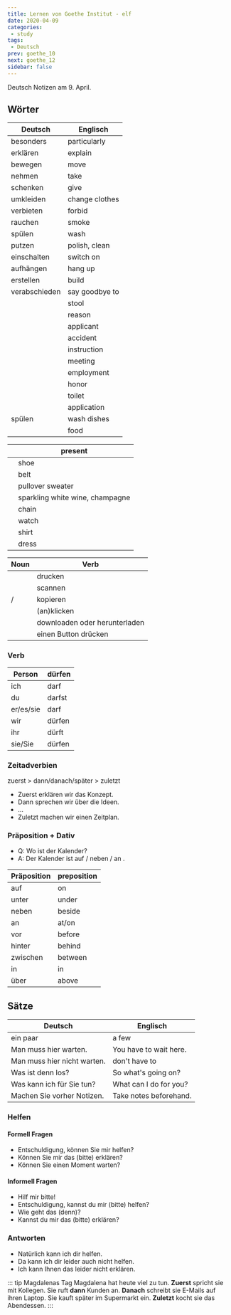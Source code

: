 ```yaml
---
title: Lernen von Goethe Institut - elf
date: 2020-04-09
categories:
 - study
tags:
 - Deutsch
prev: goethe_10
next: goethe_12
sidebar: false
---
```


Deutsch Notizen am 9. April.

<!-- more -->

## Wörter

| Deutsch | Englisch |
| ------- | -------- |
| besonders | particularly |
| erklären | explain |
| bewegen | move |
| nehmen | take |
| schenken | give |
| umkleiden | change clothes |
| verbieten | forbid |
| rauchen | smoke |
| spülen | wash |
| putzen | polish, clean |
| einschalten | switch on |
| aufhängen | hang up |
| erstellen | build |
| verabschieden | say goodbye to |
| <d type="er" text="Hocker"/> | stool |
| <d type="er" text="Verstand"/> | reason |
| <d type="er" text="Bewerber"/> | applicant |
| <d type="er" text="Unfall"/> | accident |
| <d type="ie" text="Anweisung"/> | instruction |
| <d type="ie" text="Besprechung"/> | meeting |
| <d type="ie" text="Einstellung"/> | employment |
| <d type="ie" text="Ehre"/> | honor |
| <d type="ie" text="Toilette"/> | toilet |
| <d type="ie" text="Bewerbung"/> | application |
| <d type="as" text="Geschirr"/> spülen | wash dishes |
| <d type="as" text="Lebensmittel"/> | food |

| <d type="as" text="Geschenke"/> | present |
| --- | --- |
| <d type="er" text="Schuh"/> | shoe |
| <d type="er" text="Gürtel"/> | belt |
| <d type="er" text="Pullover"/> | pullover sweater |
| <d type="er" text="Sekt"/> | sparkling white wine, champagne |
| <d type="ie" text="Kette"/> | chain |
| <d type="ie" text="Uhr"/> | watch |
| <d type="as" text="Hemd"/> | shirt |
| <d type="as" text="Kleid"/> | dress |

| Noun | Verb |
| ---- | ---- |
| <d type="er" text="Drucker"/> | drucken |
| <d type="er" text="Scanner"/> | scannen |
| <d type="er" text="Kopierer"/> / <d type="ie" text="Kopie"/> | kopieren |
| <d type="er" text="Klick"/> | (an)klicken |
| <d type="er" text="Download"/> | downloaden oder herunterladen |
| <d type="er" text="Button"/> | einen Button drücken |

### Verb

| Person | dürfen |
| ------ | ---- |
| ich | darf |
| du | darfst |
| er/es/sie | darf |
| wir | dürfen |
| ihr | dürft |
| sie/Sie | dürfen |

### Zeitadverbien

zuerst > dann/danach/später > zuletzt

- Zuerst erklären wir das Konzept.
- Dann sprechen wir über die Ideen.
- ...
- Zuletzt machen wir einen Zeitplan.

### Präposition + Dativ

- Q: Wo ist der Kalender?
- A: Der Kalender ist auf <d type="er" text="dem Tisch"/> / neben <d type="as" text="dem Telefon"/> / an <d type="ie" text="der Wand"/>.

| Präposition | preposition |
| ----------- | ----------- |
| auf | on |
| unter | under |
| neben | beside |
| an | at/on |
| vor | before |
| hinter | behind |
| zwischen | between |
| in | in |
| über | above |

## Sätze

| Deutsch | Englisch |
| ------- | -------- |
| ein paar | a few |
| Man muss hier warten. | You have to wait here. |
| Man muss hier nicht warten. | don't have to |
| Was ist denn los? | So what's going on? |
| Was kann ich für Sie tun? | What can I do for you? |
|  Machen Sie vorher Notizen. | Take notes beforehand. |

### Helfen

#### Formell Fragen

- Entschuldigung, können Sie mir helfen?
- Können Sie mir das (bitte) erklären?
- Können Sie einen Moment warten?

#### Informell Fragen

- Hilf mir bitte!
- Entschuldigung, kannst du mir (bitte) helfen?
- Wie geht das (denn)?
- Kannst du mir das (bitte) erklären?

### Antworten

- Natürlich kann ich dir helfen.
- Da kann ich dir leider auch nicht helfen.
- Ich kann Ihnen das leider nicht erklären.

::: tip Magdalenas Tag
Magdalena hat heute viel zu tun. **Zuerst** spricht sie mit Kollegen. Sie ruft **dann** Kunden an. **Danach** schreibt sie E-Mails auf ihren Laptop. Sie kauft später im Supermarkt ein. **Zuletzt** kocht sie das Abendessen.
:::
